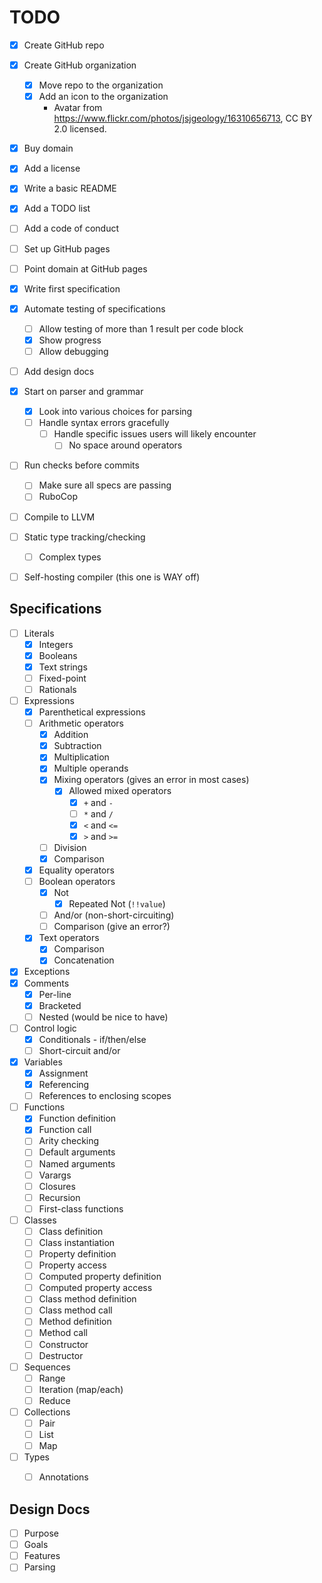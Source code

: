 TODO
====

- [x] Create GitHub repo
- [x] Create GitHub organization
    - [x] Move repo to the organization
    - [x] Add an icon to the organization
        * Avatar from https://www.flickr.com/photos/jsjgeology/16310656713, CC BY 2.0 licensed.
- [x] Buy domain
- [x] Add a license
- [x] Write a basic README
- [x] Add a TODO list
- [ ] Add a code of conduct
- [ ] Set up GitHub pages
- [ ] Point domain at GitHub pages
- [x] Write first specification
- [x] Automate testing of specifications
    - [ ] Allow testing of more than 1 result per code block
    - [x] Show progress
    - [ ] Allow debugging
- [ ] Add design docs
- [x] Start on parser and grammar
    - [x] Look into various choices for parsing
    - [ ] Handle syntax errors gracefully
        - [ ] Handle specific issues users will likely encounter
            - [ ] No space around operators
- [ ] Run checks before commits
    - [ ] Make sure all specs are passing
    - [ ] RuboCop
- [ ] Compile to LLVM
- [ ] Static type tracking/checking
    - [ ] Complex types
- [ ] Self-hosting compiler (this one is WAY off)


Specifications
--------------

- [ ] Literals
    - [x] Integers
    - [x] Booleans
    - [x] Text strings
    - [ ] Fixed-point
    - [ ] Rationals
- [ ] Expressions
    - [x] Parenthetical expressions
    - [ ] Arithmetic operators
        - [x] Addition
        - [x] Subtraction
        - [x] Multiplication
        - [x] Multiple operands
        - [x] Mixing operators (gives an error in most cases)
            - [x] Allowed mixed operators
                - [x] `+` and `-`
                - [ ] `*` and `/`
                - [x] `<` and `<=`
                - [x] `>` and `>=`
        - [ ] Division
        - [x] Comparison
    - [x] Equality operators
    - [ ] Boolean operators
        - [x] Not
            - [x] Repeated Not (`!!value`)
        - [ ] And/or (non-short-circuiting)
        - [ ] Comparison (give an error?)
    - [x] Text operators
        - [x] Comparison
        - [x] Concatenation
- [x] Exceptions
- [x] Comments
    - [x] Per-line
    - [x] Bracketed
    - [ ] Nested (would be nice to have)
- [ ] Control logic
    - [x] Conditionals - if/then/else
    - [ ] Short-circuit and/or
- [x] Variables
    - [x] Assignment
    - [x] Referencing
    - [ ] References to enclosing scopes
- [ ] Functions
    - [x] Function definition
    - [x] Function call
    - [ ] Arity checking
    - [ ] Default arguments
    - [ ] Named arguments
    - [ ] Varargs
    - [ ] Closures
    - [ ] Recursion
    - [ ] First-class functions
- [ ] Classes
    - [ ] Class definition
    - [ ] Class instantiation
    - [ ] Property definition
    - [ ] Property access
    - [ ] Computed property definition
    - [ ] Computed property access
    - [ ] Class method definition
    - [ ] Class method call
    - [ ] Method definition
    - [ ] Method call
    - [ ] Constructor
    - [ ] Destructor
- [ ] Sequences
    - [ ] Range
    - [ ] Iteration (map/each)
    - [ ] Reduce
- [ ] Collections
    - [ ] Pair
    - [ ] List
    - [ ] Map
- [ ] Types
    - [ ] Annotations


Design Docs
-----------

- [ ] Purpose
- [ ] Goals
- [ ] Features
- [ ] Parsing
